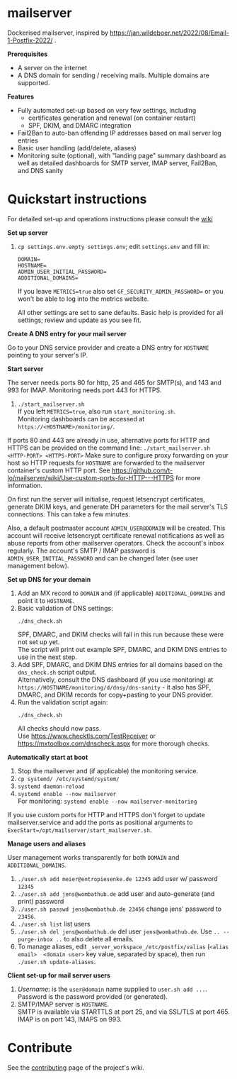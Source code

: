 # mailserver

Dockerised mailserver, inspired by https://jan.wildeboer.net/2022/08/Email-1-Postfix-2022/ .

**Prerequisites**
- A server on the internet
- A DNS domain for sending / receiving mails. Multiple domains are supported.

**Features**
- Fully automated set-up based on very few settings, including
  - certificates generation and renewal (on container restart)
  - SPF, DKIM, and DMARC integration
- Fail2Ban to auto-ban offending IP addresses based on mail server log entries
- Basic user handling (add/delete, aliases)
- Monitoring suite (optional), with "landing page" summary dashboard as well as detailed dashboards for SMTP server, IMAP server, Fail2Ban, and DNS sanity

# Quickstart instructions

For detailed set-up and operations instructions please consult the [wiki](https://github.com/t-lo/mailserver/wiki)

**Set up server**

1. `cp settings.env.empty settings.env`; edit `settings.env` and fill in:
   ```
   DOMAIN=
   HOSTNAME=
   ADMIN_USER_INITIAL_PASSWORD=
   ADDITIONAL_DOMAINS=
   ```
   If you leave `METRICS=true` also set `GF_SECURITY_ADMIN_PASSWORD=` or you won't be able to log into the metrics website.

   All other settings are set to sane defaults.
   Basic help is provided for all settings; review and update as you see fit.

**Create A DNS entry for your mail server**

Go to your DNS service provider and create a DNS entry for `HOSTNAME` pointing to your server's IP.

**Start server**

The server needs ports 80 for http, 25 and 465 for SMTP(s), and 143 and 993 for IMAP.
Monitoring needs port 443 for HTTPS.

1. `./start_mailserver.sh` <br/>
   If you left `METRICS=true`, also run `start_monitoring.sh`. <br/>
   Monitoring dashboards can be accessed at `https://<HOSTNAME>/monitoring/`.
   
If ports 80 and 443 are already in use, alternative ports for HTTP and HTTPS can be provided on the command line: `./start_mailserver.sh <HTTP-PORT> <HTTPS-PORT>`
Make sure to configure proxy forwarding on your host so HTTP requests for `HOSTNAME` are forwarded to the mailserver container's custom HTTP port.
See https://github.com/t-lo/mailserver/wiki/Use-custom-ports-for-HTTP---HTTPS for more information.

On first run the server will initialise, request letsencrypt certificates, generate DKIM keys, and generate DH parameters for the mail server's TLS connections.
This can take a few minutes.

Also, a default postmaster account `ADMIN_USER@DOMAIN` will be created.
This account will receive letsencrypt certificate renewal notifications as well as abuse reports from other mailserver operators.
Check the account's inbox regularly.
The account's SMTP / IMAP password is `ADMIN_USER_INITIAL_PASSWORD` and can be changed later (see user management below).

**Set up DNS for your domain**

1. Add an MX record to `DOMAIN` and (if applicable) `ADDITIONAL_DOMAINS` and point it to `HOSTNAME`.
2. Basic validation of DNS settings:
   ```shell
   ./dns_check.sh
   ```
   SPF, DMARC, and DKIM checks will fail in this run because these were not set up yet. <br/>
   The script will print out example SPF, DMARC, and DKIM DNS entries to use in the next step.
3. Add SPF, DMARC, and DKIM DNS entries for all domains based on the `dns_check.sh` script output. <br />
   Alternatively, consult the DNS dashboard (if you use monitoring) at `https://HOSTNAME/monitoring/d/dnsy/dns-sanity` - it also has SPF, DMARC, and DKIM records for copy+pasting to your DNS provider.
4. Run the validation script again:
   ```shell
   ./dns_check.sh
   ```
   All checks should now pass. <br/>
   Use https://www.checktls.com/TestReceiver or https://mxtoolbox.com/dnscheck.aspx for more thorough checks.

**Automatically start at boot**

1. Stop the mailserver and (if applicable) the monitoring service.
2. `cp systemd/ /etc/systemd/system/`
3. `systemd daemon-reload`
4. `systemd enable --now mailserver` <br/>
    For monitoring: `systemd enable --now mailserver-monitoring`

If you use custom ports for HTTP and HTTPS don't forget to update mailserver.service and add the ports as positional arguments to `ExecStart=/opt/mailserver/start_mailserver.sh`.

**Manage users and aliases**

User management works transparently for both `DOMAIN` and `ADDITIONAL_DOMAINS`.

1. `./user.sh add meier@entropiesenke.de 12345` add user w/ password `12345`
2. `./user.sh add jens@wombathub.de` add user and auto-generate (and print) password
3. `./user.sh passwd jens@wombathub.de 23456` change jens' password to `23456`.
4. `./user.sh list` list users
5. `./user.sh del jens@wombathub.de` del user `jens@wombathub.de`. Use `.. --purge-inbox ..` to also delete all emails.
6. To manage aliases, edit `_server_workspace_/etc/postfix/valias` (`<alias email>  <domain user>` key value, separated by space), then run `./user.sh update-aliases`.

**Client set-up for mail server users**

1. *Username*: is the `user@domain` name supplied to `user.sh add ...`. Password is the password provided (or generated).
2. SMTP/IMAP server is `HOSTNAME`. <br/>
   SMTP is available via STARTTLS at port 25, and via SSL/TLS at port 465. <br/>
   IMAP is on port 143, IMAPS on 993.

# Contribute
See the [contributing](https://github.com/t-lo/mailserver/wiki#contributing) page of the project's wiki.
